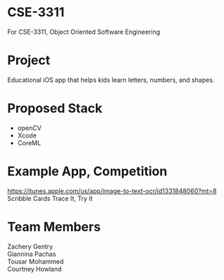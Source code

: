 # CSE-3311
For CSE-3311, Object Oriented Software Engineering

# Project
Educational iOS app that helps kids learn letters, numbers, and shapes.

# Proposed Stack
* openCV
* Xcode 
* CoreML




# Example App, Competition
https://itunes.apple.com/us/app/image-to-text-ocr/id1331848060?mt=8
Scribble Cards
Trace It, Try It

# Team Members
Zachery Gentry  
Giannina Pachas  
Tousar Mohammed  
Courtney Howland  

